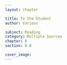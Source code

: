 ```yaml
---
layout: chapter

title: To the Student
author: Various

subject: Reading
category: Multiple Sources
chapter: 0
section: 0.0

cover_image:
---
```

